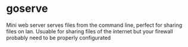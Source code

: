 goserve
=======

Mini web server serves files from the command line, perfect for sharing files on lan. Usuable for sharing files of the internet but your firewall probably need to be properly configurated
